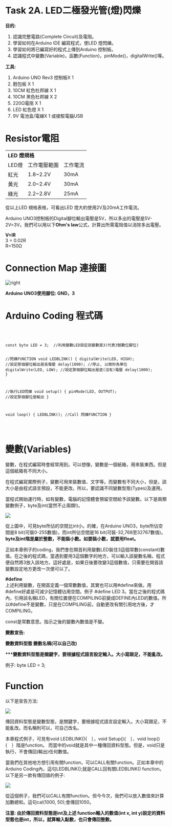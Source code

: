<h1>Task 2A. LED二極發光管(燈)閃爍</h1><p>

 <B>目的:</B>
1) 認識完整電路(Complete Circuit)及電阻。
2) 學習如何在Arduino IDE 編寫程式，使LED 燈閃爍。
3) 學習如何將已編寫好的程式上傳到Arduino 控制板。
4) 認識程式中變數(Variable)，函數(Function)，pinMode()，digitalWrite()等。
 
<p>
 
 <B>工具:</B>
1) Arduino UNO Rev3 控制板X 1
2) 麪包板 X 1
3) 10CM 紅色杜邦線 X 1
4) 10CM 黑色杜邦線 X 2
5) 220Ω電阻 X 1
6) LED 紅色燈 X 1
7) 9V 電池盒/電線X 1 或接駁電腦USB

 <h1>Resistor電阻</h1><p>
 
 <table>
  <tr><td colspan="3"><B>LED 燈規格</B></td></tr>
  <tr><td>LED燈</td><td>工作電壓範圍</td><td>工作電流</td></tr>
 <tr><td>紅光</td><td> 1.8~2.2V</td><td> 30mA</td></tr>
 <tr><td>黃光</td><td> 2.0~2.4V</td><td> 30mA</td></tr>
 <tr><td>綠光</td><td> 2.2~2.8V</td><td> 25mA</td></tr>
 </table>
 
 從以上LED 規格表格，可看出LED 燈大約使用2V及20mA工作電流。<P>
  
 Arduino UNO3控制板的Digital腳位輸出電壓是5V，所以多出的電壓是5V-2V=3V。我們可以用以下<B>Ohm's law</B>公式，計算出所需電阻值以消除多出電壓。<P>
  
 <B>V=IR</B><br>
 3 = 0.02R<br>
 R=150Ω<br>
 
<h1>Connection Map 連接圖</h1><p>
<img src="https://www.meteam.org/1st_STEM2022/GithubWebpage/T02LED_b.png" alt="right"><p>

 <B>Arduino UNO3使用腳位: GND，3</B> 
  
<h1>Arduino Coding 程式碼</h1>
<BR>
<pre><code>
const byte LED = 3;  //利用變數LED設定該變數是3(代表3號數位腳位)

//閃爍FUNCTION
void LEDBLINK()
{
digitalWrite(LED, HIGH); //設定那個腳位輸出是高電壓
delay(1000);             //停止, 以微秒為單位
digitalWrite(LED, LOW);  //設定那個腳位輸出是底(沒有)電壓
delay(1000);
}

//執行LED閃爍
void setup()
{
pinMode(LED, OUTPUT);  //設定那個腳位是輸出
}

void loop()
{
LEDBLINK();             //Call 閃爍FUNCTION
}

</code></pre><p>
<h1>變數(Variables)</h1><p>
變數，在程式編寫時會經常用到。可以想像，變數是一個紙箱，用來裝東西。但是這個紙箱有不同大小。<p>在程式編寫實際例子，變數可用來裝數值、文字等。而變數有不同大小，但是，該大小是由程式語言預設，不能更改。所以，要認識不同變數型態(Types)及運用。<p>
當程式開始運行時，如有變數，電腦的記憶體會預留空間給予該變數。以下是兩類變數例子，byte及int(當然不止兩類!)。<p>
<img src="https://www.meteam.org/1st_STEM2022/GithubWebpage/T02LED02b.png"><p><p>
從上圖中，可見byte所佔的空間比int小。的確，在Arduino UNO3，byte所佔空間是8 bit(可裝0-255數值)，而int所佔空間是16 bit(可裝-32,768至32767數值)。<B>byte及int階是屬於整數，不能裝小數。如要裝小數，就要用float。</B><p>
正如本章例子的coding，我們會在開首利用變數LED裝住3這個常數(constant)數值。在之後的程式碼，當遇到要用3這個數字的地方，可以輸入該變數名稱，程式便自然將3放入該地方。這好處是，如果日後要改變3這個數值，只需要在開首該變數設定地方更改一次便可以了。

<B>#define</B>  
上述利用變數，在開首定義一個常數數值，其實也可以用#define來做。用#define好處是可減少記憶體佔用空間。例子 #define LED 3。當在之後的程式碼內，引用該名稱LED，有關位置便在COMPILING前變成DEFINE內LED的數值。所以#define不是變數，只是在COMPILING前，自動更改有關引用地方後，才COMPILING。<p>  
 
const是常數意思。指示之後的變數內數值是不變。<p>
 
<B>變數宣告:</B><p>
<B>變數資料型態   變數名稱(可以自己改)</B><p>
<B>***變數資料型態是關鍵字，要根據程式語言設定輸入。大小寫跟足，不能亂改。</B> <p>
 例子: byte LED = 3; <p>

<h1>Function</h1><p>
以下是宣告方法: <p>
<img src="https://www.meteam.org/1st_STEM2022/GithubWebpage/func01.png"><p> 
傳回資料型態是變數型態，是關鍵字，要根據程式語言設定輸入。大小寫跟足，不能亂改。而名稱則可以，可自己改名。<p> 
本章程式例子，可見有void LEDBLINK(){　｝，void Setup(){　｝、void loop(){　｝階是function。 而當中的void就是其中一種傳回資料型態。但是，void只是執行，不會傳回(輸出)任何數值。<p> 
當我們在其他地方想引用有關function，可以CALL有關function。正如本章中的Arduino Coding內，這句LEDBLINK();就是CALL回有關LEDBLINK() function。
以下是另一款有傳回值的例子: <p> 
<img src="https://www.meteam.org/1st_STEM2022/GithubWebpage/func02.png"><p> 
<p>
從這個例子，我們可以CALL有關function。但今今次，我們可以放入數值來計算加數總和。這句cal(1000, 50);會傳回1050。<p> 
 <B>注意: 由於傳回資料型態是int及上述 function輸入的數值(int x, int y)設定的資料型態也是int，所以，就算輸入點數，也只會傳回整數。</B><p>




